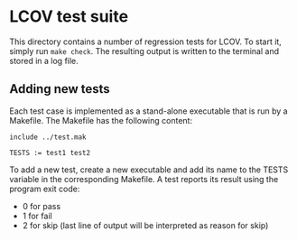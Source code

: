 LCOV test suite
===============

This directory contains a number of regression tests for LCOV. To start it,
simply run `make check`. The resulting output is written to the terminal and
stored in a log file.


Adding new tests
----------------

Each test case is implemented as a stand-alone executable that is run by a
Makefile. The Makefile has the following content:

```
include ../test.mak

TESTS := test1 test2
```

To add a new test, create a new executable and add its name to the TESTS
variable in the corresponding Makefile. A test reports its result using
the program exit code:

  * 0 for pass
  * 1 for fail
  * 2 for skip (last line of output will be interpreted as reason for skip)

